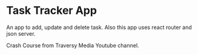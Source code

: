 # Task Tracker App

An app to add, update and delete task.
Also this app uses react router and json server.

Crash Course from Traversy Media Youtube channel.
